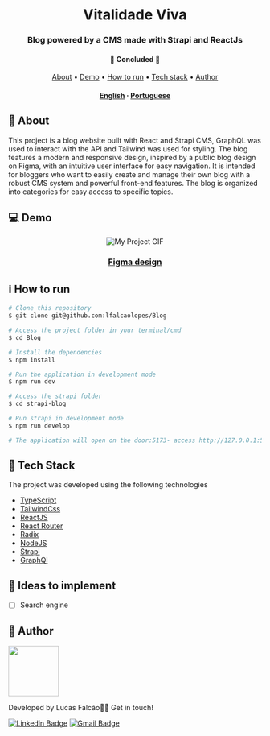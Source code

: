<h1 align="center">
    Vitalidade Viva
</h1>

<h3 align="center">Blog powered by a CMS made with Strapi and ReactJs</h3>

<h4 align="center"> 
	🚧  Concluded  🚧
</h4>

<p align="center">
 <a href="#-about">About</a> •
 <a href="#-demo">Demo</a> •
 <a href="#-how-to-run">How to run</a> •
 <a href="#-tech-stack">Tech stack</a> •
 <a href="#-author">Author</a>
</p>

<h4 align="center">
    <a href="README.md">English</a>
    ·
    <a href="README-pt.md">Portuguese</a>
 </h4>



## 🔖 About 

This project is a blog website built with React and Strapi CMS, GraphQL was used to interact with the API and Tailwind was used for styling. The blog features a modern and responsive design, inspired by a public blog design on Figma, with an intuitive user interface for easy navigation. It is intended for bloggers who want to easily create and manage their own blog with a robust CMS system and powerful front-end features. The blog is organized into categories for easy access to specific topics.




## 💻 Demo


<p align="center">
    <img src="https://user-images.githubusercontent.com/61370784/230978306-fc63b34d-0409-48c3-ab7b-61afacc55af7.gif" alt="My Project GIF" >
</p >

<h3 align="center">
    <a href="https://www.figma.com/community/file/1080353619639573200">Figma design</a>
</h3 >

## ℹ How to run

```sh
# Clone this repository
$ git clone git@github.com:lfalcaolopes/Blog

# Access the project folder in your terminal/cmd
$ cd Blog

# Install the dependencies
$ npm install

# Run the application in development mode
$ npm run dev

# Access the strapi folder
$ cd strapi-blog

# Run strapi in development mode
$ npm run develop

# The application will open on the door:5173- access http://127.0.0.1:5173
```


## 🚀 Tech Stack 

The project was developed using the following technologies


- [TypeScript](https://www.typescriptlang.org/)
- [TailwindCss](https://tailwindcss.com)
- [ReactJS](https://reactjs.org/)
- [React Router](https://reactrouter.com/en/main)
- [Radix](https://www.radix-ui.com/)
- [NodeJS](https://nodejs.org/)
- [Strapi](https://strapi.io)
- [GraphQl](https://graphql.org)



## 📌 Ideas to implement 

- [ ] Search engine


## 🦸 Author 

<a href="https://www.linkedin.com/in/lfalcaolopes/">
 <img src="https://user-images.githubusercontent.com/61370784/222877359-3b5bb1e2-2db1-4def-9a6b-d94ca5dece1e.png" width="100px;" alt=""/>
</a><br>

Developed by Lucas Falcão👋🏽 Get in touch!

[![Linkedin Badge](https://img.shields.io/badge/-Lucas_Falcão-blue?style=flat-square&logo=Linkedin&logoColor=white&link=https://www.linkedin.com/in/lfalcaolopes/)](https://www.linkedin.com/in/lfalcaolopes/) 
[![Gmail Badge](https://img.shields.io/badge/-lfalcaolopes@gmail.com-c14438?style=flat-square&logo=Gmail&logoColor=white&link=mailto:lfalcaolopes@gmail.com)](mailto:lfalcaolopes@gmail.com)
